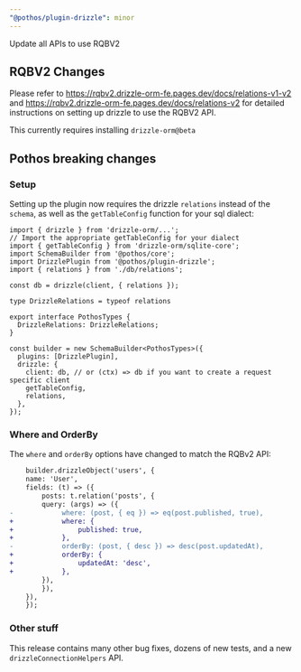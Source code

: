 ```yaml
---
"@pothos/plugin-drizzle": minor
---
```


Update all APIs to use RQBV2


## RQBV2 Changes

Please refer to https://rqbv2.drizzle-orm-fe.pages.dev/docs/relations-v1-v2 and https://rqbv2.drizzle-orm-fe.pages.dev/docs/relations-v2 for detailed instructions on setting up drizzle to use the RQBV2 API.

This currently requires installing `drizzle-orm@beta`

## Pothos breaking changes


### Setup

Setting up the plugin now requires the drizzle `relations` instead of the `schema`, as well as the `getTableConfig` function for your sql dialect:

```
import { drizzle } from 'drizzle-orm/...';
// Import the appropriate getTableConfig for your dialect
import { getTableConfig } from 'drizzle-orm/sqlite-core';
import SchemaBuilder from '@pothos/core';
import DrizzlePlugin from '@pothos/plugin-drizzle';
import { relations } from './db/relations';

const db = drizzle(client, { relations });

type DrizzleRelations = typeof relations

export interface PothosTypes {
  DrizzleRelations: DrizzleRelations;
}

const builder = new SchemaBuilder<PothosTypes>({
  plugins: [DrizzlePlugin],
  drizzle: {
    client: db, // or (ctx) => db if you want to create a request specific client
    getTableConfig,
    relations,
  },
});
```


### Where and OrderBy

The `where` and `orderBy` options have changed to match the RQBv2 API:

```diff
    builder.drizzleObject('users', {
    name: 'User',
    fields: (t) => ({
        posts: t.relation('posts', {
        query: (args) => ({
-            where: (post, { eq }) => eq(post.published, true),
+            where: {
+                published: true,
+            },
-            orderBy: (post, { desc }) => desc(post.updatedAt),
+            orderBy: {
+                updatedAt: 'desc',
+            },
        }),
        }),
    }),
    });
```

### Other stuff

This release contains many other bug fixes, dozens of new tests, and a new `drizzleConnectionHelpers` API.
